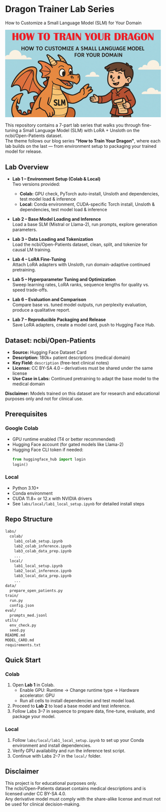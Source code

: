 # Dragon Trainer Lab Series
How to Customize a Small Language Model (SLM) for Your Domain

![How to Train](assets/how-to-train.png)

This repository contains a 7-part lab series that walks you through fine-tuning a Small Language Model (SLM) with LoRA + Unsloth on the ncbi/Open-Patients dataset.  
The theme follows our blog series **"How to Train Your Dragon"**, where each lab builds on the last — from environment setup to packaging your trained model for release.

## Lab Overview

- **Lab 1 – Environment Setup (Colab & Local)**  
  Two versions provided:  
  - **Colab:** GPU check, PyTorch auto-install, Unsloth and dependencies, test model load & inference  
  - **Local:** Conda environment, CUDA-specific Torch install, Unsloth & dependencies, test model load & inference

- **Lab 2 – Base Model Loading and Inference**  
  Load a base SLM (Mistral or Llama-2), run prompts, explore generation parameters.

- **Lab 3 – Data Loading and Tokenization**  
  Load the ncbi/Open-Patients dataset, clean, split, and tokenize for causal LM training.

- **Lab 4 – LoRA Fine-Tuning**  
  Attach LoRA adapters with Unsloth, run domain-adaptive continued pretraining.

- **Lab 5 – Hyperparameter Tuning and Optimization**  
  Sweep learning rates, LoRA ranks, sequence lengths for quality vs. speed trade-offs.

- **Lab 6 – Evaluation and Comparison**  
  Compare base vs. tuned model outputs, run perplexity evaluation, produce a qualitative report.

- **Lab 7 – Reproducible Packaging and Release**  
  Save LoRA adapters, create a model card, push to Hugging Face Hub.

## Dataset: ncbi/Open-Patients

- **Source:** Hugging Face Dataset Card  
- **Description:** 180k+ patient descriptions (medical domain)  
- **Key Field:** `description` (free-text clinical notes)  
- **License:** CC BY-SA 4.0 – derivatives must be shared under the same license  
- **Use Case in Labs:** Continued pretraining to adapt the base model to the medical domain

**Disclaimer:** Models trained on this dataset are for research and educational purposes only and not for clinical use.

## Prerequisites

### Google Colab
- GPU runtime enabled (T4 or better recommended)  
- Hugging Face account (for gated models like Llama-2)  
- Hugging Face CLI token if needed:
  ```python
  from huggingface_hub import login
  login()
  ```

### Local
- Python 3.10+  
- Conda environment  
- CUDA 11.8+ or 12.x with NVIDIA drivers  
- See `labs/local/lab1_local_setup.ipynb` for detailed install steps

## Repo Structure

```
labs/
  colab/
    lab1_colab_setup.ipynb
    lab2_colab_inference.ipynb
    lab3_colab_data_prep.ipynb
    ...
  local/
    lab1_local_setup.ipynb
    lab2_local_inference.ipynb
    lab3_local_data_prep.ipynb
    ...
data/
  prepare_open_patients.py
train/
  run.py
  config.json
eval/
  prompts_med.jsonl
utils/
  env_check.py
  seed.py
README.md
MODEL_CARD.md
requirements.txt
```

## Quick Start

### Colab
1. Open **Lab 1** in Colab.  
   - Enable GPU: Runtime → Change runtime type → Hardware accelerator: GPU  
   - Run all cells to install dependencies and test model load.
2. Proceed to **Lab 2** to load a base model and test inference.
3. Follow Labs 3–7 in sequence to prepare data, fine-tune, evaluate, and package your model.

### Local
1. Follow `labs/local/lab1_local_setup.ipynb` to set up your Conda environment and install dependencies.
2. Verify GPU availability and run the inference test script.
3. Continue with Labs 2–7 in the `local/` folder.

## Disclaimer
This project is for educational purposes only.  
The ncbi/Open-Patients dataset contains medical descriptions and is licensed under CC BY-SA 4.0.  
Any derivative model must comply with the share-alike license and must not be used for clinical decision-making.
